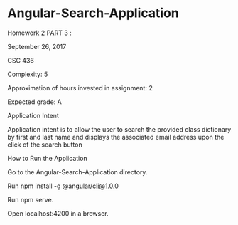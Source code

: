 # Angular-Search-Application

Homework 2 PART 3 :

September 26, 2017

CSC 436

Complexity: 5

Approximation of hours invested in assignment: 2

Expected grade: A

Application Intent

Application intent is to allow the user to search the provided class dictionary by first and last name and displays the associated email address upon the click of the search button

How to Run the Application

Go to the Angular-Search-Application directory.

Run npm install -g @angular/cli@1.0.0

Run npm serve.

Open localhost:4200 in a browser.
